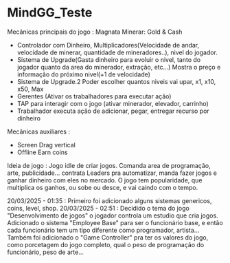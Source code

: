 # MindGG_Teste
 
Mecânicas principais do jogo : Magnata Minerar: Gold & Cash
- Controlador com Dinheiro, Multiplicadores(Velocidade de andar, velocidade de minerar, quantidade de mineradores..), nivel do jogador.
- Sistema de Upgrade(Gasta dinheiro para evoluir o nivel, tanto do jogador quanto da area do minerador, extração, etc...) Mostra o preço e informação do próximo nivel(+1 de velocidade)
- Sistema de Upgrade.2 Poder escolher quantos niveis vai upar, x1, x10, x50, Max
- Gerentes (Ativar os trabalhadores para executar ação)
- TAP para interagir com o jogo (ativar minerador, elevador, carrinho)
- Trabalhador executa ação de adicionar, pegar, entregar recurso por dinheiro

Mecânicas auxiliares :
- Screen Drag vertical
- Offline Earn coins

Ideia de jogo :
Jogo idle de criar jogos. Comanda area de programação, arte, publicidade... contrata Leaders pra automatizar, manda fazer jogos e ganhar dinheiro com eles no mercado.
O jogo tem  popularidade, que multiplica os ganhos, ou sobe ou desce, e vai caindo com o tempo.

20/03/2025 - 01:35 : Primeiro foi adicionado alguns sistemas genericos, coins, level, shop.
20/03/2025 - 02:51 : Decidido o tema do jogo "Desenvolvimento de jogos" o jogador controla um estudio que cria jogos. Adicionado o sistema "Employee Base" para ser o funcionário base, e então cada funcionário tem um tipo diferente como programador, artista... Também foi adicionado o "Game Controller" pra ter os valores do jogo, como porcetagem do jogo completo, qual o peso de programação do funcionário, peso de arte...